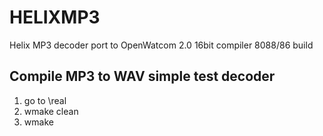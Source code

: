 # HELIXMP3
 Helix MP3 decoder 
 port to OpenWatcom 2.0 16bit compiler
 8088/86 build
 
 ## Compile MP3 to WAV simple test decoder
 1) go to \real
 2) wmake clean
 3) wmake
